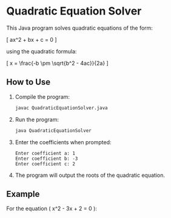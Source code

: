 # Quadratic Equation Solver

This Java program solves quadratic equations of the form:

\[ ax^2 + bx + c = 0 \]

using the quadratic formula:

\[ x = \frac{-b \pm \sqrt{b^2 - 4ac}}{2a} \]

## How to Use

1. Compile the program:
    ```sh
    javac QuadraticEquationSolver.java
    ```

2. Run the program:
    ```sh
    java QuadraticEquationSolver
    ```

3. Enter the coefficients when prompted:
    ```
    Enter coefficient a: 1
    Enter coefficient b: -3
    Enter coefficient c: 2
    ```

4. The program will output the roots of the quadratic equation.

## Example

For the equation \( x^2 - 3x + 2 = 0 \):

